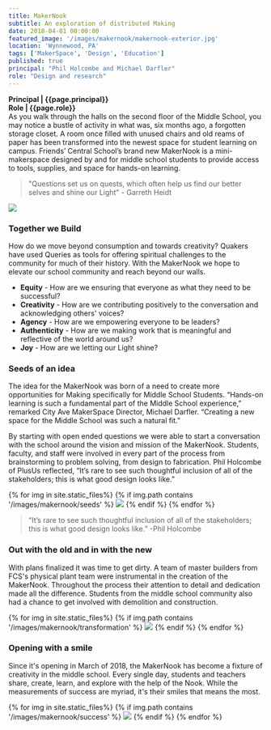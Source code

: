 ```yaml
---
title: MakerNook
subtitle: An exploration of distributed Making
date: 2018-04-01 00:00:00
featured_image: '/images/makernook/makernook-exterior.jpg'
location: 'Wynnewood, PA'
tags: ['MakerSpace', 'Design', 'Education']
published: true
principal: "Phil Holcombe and Michael Darfler"
role: "Design and research"
---
```

**Principal | {{page.principal}} <br>
Role | {{page.role}}**<br>
As you walk through the halls on the second floor of the Middle School, you may notice a bustle of activity in what was, six months ago, a forgotten storage closet. A room once filled with unused chairs and old reams of paper has been transformed into the newest space for student learning on campus. Friends’ Central School’s brand new MakerNook is a mini-makerspace designed by and for middle school students to provide access to tools, supplies, and space for hands-on learning.

>"Questions set us on quests, which often help us find our better selves and shine our Light" - Garreth Heidt

![](/images/makernook/20180318_154635.jpg)

### Together we Build
How do we move beyond consumption and towards creativity? Quakers have used Queries as tools for offering spiritual challenges to the community for much of their history. With the MakerNook we hope to elevate our school community and reach beyond our walls.

- **Equity** - How are we ensuring that everyone as what they need to be successful?
- **Creativity** - How are we contributing positively to the conversation and acknowledging others' voices?
- **Agency** - How are we empowering everyone to be leaders?
- **Authenticity** - How are we making work that is meaningful and reflective of the world around us?
- **Joy** - How are we letting our Light shine?

### Seeds of an idea
The idea for the MakerNook was born of a need to create more opportunities for Making specifically for Middle School Students. “Hands-on learning is such a fundamental part of the Middle School experience,” remarked City Ave MakerSpace Director, Michael Darfler. “Creating a new space for the Middle School was such a natural fit.”

By starting with open ended questions we were able to start a conversation with the school around the vision and mission of the MakerNook. Students, faculty, and staff were involved in every part of the process from brainstorming to problem solving, from design to fabrication. Phil Holcombe of PlusUs reflected, “It’s rare to see such thoughtful inclusion of all of the stakeholders; this is what good design looks like.”

<div class="gallery" data-columns="1">
{% for img in site.static_files%}
  {% if img.path contains '/images/makernook/seeds' %}
    <img src="{{ img.path }}"/>
  {% endif %}
{% endfor %}
</div>

>“It’s rare to see such thoughtful inclusion of all of the stakeholders; this is what good design looks like.” -Phil Holcombe

### Out with the old and in with the new

With plans finalized it was time to get dirty. A team of master builders from FCS's physical plant team were instrumental in the creation of the MakerNook. Throughout the process their attention to detail and dedication made all the difference. Students from the middle school community also had a chance to get involved with demolition and construction.

<div class="gallery" data-columns="3">
{% for img in site.static_files%}
  {% if img.path contains '/images/makernook/transformation' %}
    <img src="{{ img.path }}"/>
  {% endif %}
{% endfor %}
</div>

### Opening with a smile
Since it's opening in March of 2018, the MakerNook has become a fixture of creativity in the middle school. Every single day, students and teachers share, create, learn, and explore with the help of the Nook. While the measurements of success are myriad, it's their smiles that means the most.

<div class="gallery" data-columns="1">
{% for img in site.static_files%}
  {% if img.path contains '/images/makernook/success' %}
    <img src="{{ img.path }}"/>
  {% endif %}
{% endfor %}
</div>
